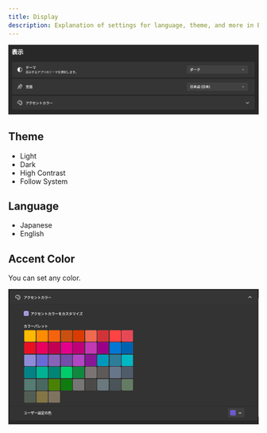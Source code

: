 ```yaml
---
title: Display
description: Explanation of settings for language, theme, and more in Beutl.
---
```

![Screenshot of display settings](_images/view-settings.png)
## Theme

- Light
- Dark
- High Contrast
- Follow System

## Language

- Japanese
- English

## Accent Color

You can set any color.

![Screenshot of accent color settings](_images/accent-color.png)